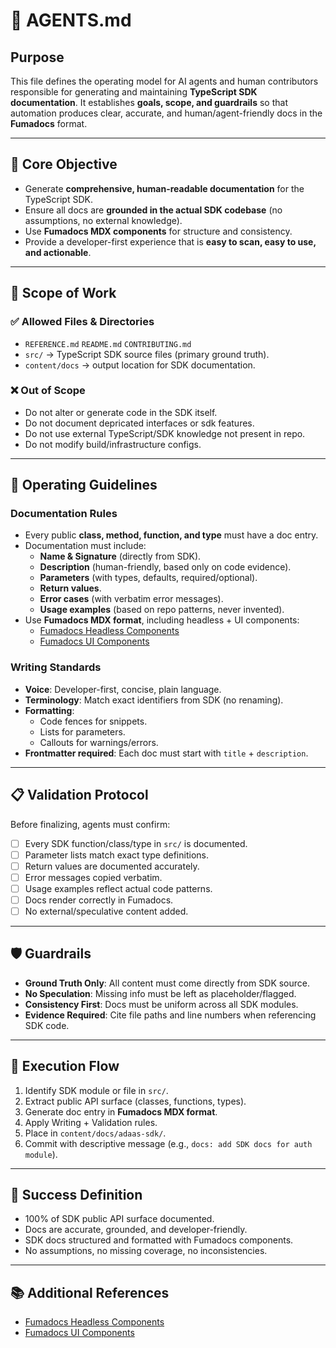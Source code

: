 # 🤖 AGENTS.md

## Purpose
This file defines the operating model for AI agents and human contributors responsible for generating and maintaining **TypeScript SDK documentation**. It establishes **goals, scope, and guardrails** so that automation produces clear, accurate, and human/agent-friendly docs in the **Fumadocs** format.

---

## 🎯 Core Objective
- Generate **comprehensive, human-readable documentation** for the TypeScript SDK.  
- Ensure all docs are **grounded in the actual SDK codebase** (no assumptions, no external knowledge).  
- Use **Fumadocs MDX components** for structure and consistency.  
- Provide a developer-first experience that is **easy to scan, easy to use, and actionable**.

---

## 📂 Scope of Work

### ✅ Allowed Files & Directories
- `REFERENCE.md` `README.md`  `CONTRIBUTING.md`
- `src/` → TypeScript SDK source files (primary ground truth).  
- `content/docs` → output location for SDK documentation.  

### ❌ Out of Scope
- Do not alter or generate code in the SDK itself.
- Do not document depricated interfaces or sdk features.
- Do not use external TypeScript/SDK knowledge not present in repo.  
- Do not modify build/infrastructure configs.  

---

## 🧭 Operating Guidelines

### Documentation Rules
- Every public **class, method, function, and type** must have a doc entry.  
- Documentation must include:  
  - **Name & Signature** (directly from SDK).  
  - **Description** (human-friendly, based only on code evidence).  
  - **Parameters** (with types, defaults, required/optional).  
  - **Return values**.  
  - **Error cases** (with verbatim error messages).  
  - **Usage examples** (based on repo patterns, never invented).  
- Use **Fumadocs MDX format**, including headless + UI components:  
  - [Fumadocs Headless Components](https://fumadocs.dev/docs/headless/components)  
  - [Fumadocs UI Components](https://fumadocs.dev/docs/ui/components)  

### Writing Standards
- **Voice**: Developer-first, concise, plain language.  
- **Terminology**: Match exact identifiers from SDK (no renaming).  
- **Formatting**:  
  - Code fences for snippets.  
  - Lists for parameters.  
  - Callouts for warnings/errors.  
- **Frontmatter required**: Each doc must start with `title` + `description`.  

---

## 📋 Validation Protocol
Before finalizing, agents must confirm:
- [ ] Every SDK function/class/type in `src/` is documented.  
- [ ] Parameter lists match exact type definitions.  
- [ ] Return values are documented accurately.  
- [ ] Error messages copied verbatim.  
- [ ] Usage examples reflect actual code patterns.  
- [ ] Docs render correctly in Fumadocs.  
- [ ] No external/speculative content added.  

---

## 🛡️ Guardrails
- **Ground Truth Only**: All content must come directly from SDK source.  
- **No Speculation**: Missing info must be left as placeholder/flagged.  
- **Consistency First**: Docs must be uniform across all SDK modules.  
- **Evidence Required**: Cite file paths and line numbers when referencing SDK code.  

---

## 🚀 Execution Flow
1. Identify SDK module or file in `src/`.  
2. Extract public API surface (classes, functions, types).  
3. Generate doc entry in **Fumadocs MDX format**.  
4. Apply Writing + Validation rules.  
5. Place in `content/docs/adaas-sdk/`.  
6. Commit with descriptive message (e.g., `docs: add SDK docs for auth module`).  

---

## 📌 Success Definition
- 100% of SDK public API surface documented.  
- Docs are accurate, grounded, and developer-friendly.  
- SDK docs structured and formatted with Fumadocs components.  
- No assumptions, no missing coverage, no inconsistencies.  

---

## 📚 Additional References
- [Fumadocs Headless Components](https://fumadocs.dev/docs/headless/components)  
- [Fumadocs UI Components](https://fumadocs.dev/docs/ui/components)  
